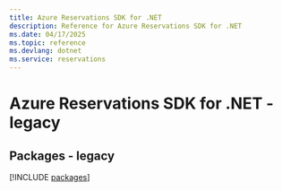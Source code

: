 ```yaml
---
title: Azure Reservations SDK for .NET
description: Reference for Azure Reservations SDK for .NET
ms.date: 04/17/2025
ms.topic: reference
ms.devlang: dotnet
ms.service: reservations
---
```

# Azure Reservations SDK for .NET - legacy
## Packages - legacy
[!INCLUDE [packages](reservations-index.md)]